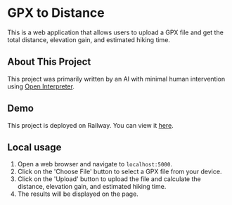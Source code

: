 # GPX to Distance

This is a web application that allows users to upload a GPX file and get the total
distance, elevation gain, and estimated hiking
time.

## About This Project

This project was primarily written by an AI with minimal human intervention using [Open Interpreter](https://github.com/KillianLucas/open-interpreter/).

## Demo

This project is deployed on Railway. You can view it
[here](https://gpx-to-distance.up.railway.app/).

## Local usage

1. Open a web browser and navigate to `localhost:5000`.
2. Click on the 'Choose File' button to select a GPX file from your device.
3. Click on the 'Upload' button to upload the file and calculate the distance, elevation
   gain, and estimated hiking time.
4. The results will be displayed on the page.
